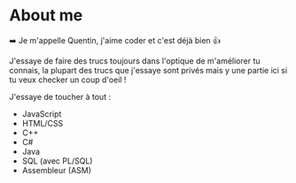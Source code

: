 # About me

➡️ Je m'appelle Quentin, j'aime coder et c'est déjà bien 👍

J'essaye de faire des trucs toujours dans l'optique de m'améliorer tu connais, la plupart des trucs que j'essaye sont privés mais y une partie ici si tu veux checker un coup d'oeil !

J'essaye de toucher à tout : 
- JavaScript
- HTML/CSS
- C++
- C#
- Java
- SQL (avec PL/SQL)
- Assembleur (ASM)

